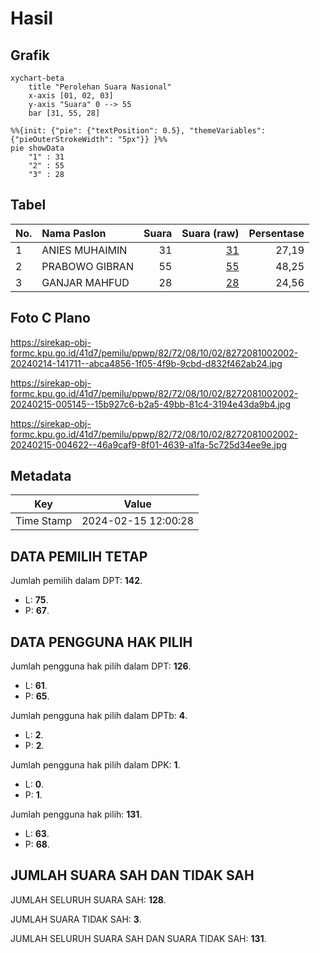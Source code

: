 # Hasil

## Grafik

```mermaid
xychart-beta
    title "Perolehan Suara Nasional"
    x-axis [01, 02, 03]
    y-axis "Suara" 0 --> 55
    bar [31, 55, 28]
```

```mermaid
%%{init: {"pie": {"textPosition": 0.5}, "themeVariables": {"pieOuterStrokeWidth": "5px"}} }%%
pie showData
    "1" : 31
    "2" : 55
    "3" : 28
```

## Tabel

| No. | Nama Paslon    | Suara | Suara (raw) | Persentase |
|:--- |:-------------- | -----:| -----------:| ----------:|
| 1   | ANIES MUHAIMIN | 31    | [31][p-1]   | 27,19      |
| 2   | PRABOWO GIBRAN | 55    | [55][p-2]   | 48,25      |
| 3   | GANJAR MAHFUD  | 28    | [28][p-3]   | 24,56      |


[p-1]: https://github.com/gigit-pemilu/pemilu-2024/blob/main/pilpres/hitung-suara/sub/82-maluku-utara/sub/72-kota-tidore-kepulauan/sub/08-tidore-timur/sub/1002-tosa/sub/002-tps/sub/paslon-1.txt
[p-2]: https://github.com/gigit-pemilu/pemilu-2024/blob/main/pilpres/hitung-suara/sub/82-maluku-utara/sub/72-kota-tidore-kepulauan/sub/08-tidore-timur/sub/1002-tosa/sub/002-tps/sub/paslon-2.txt
[p-3]: https://github.com/gigit-pemilu/pemilu-2024/blob/main/pilpres/hitung-suara/sub/82-maluku-utara/sub/72-kota-tidore-kepulauan/sub/08-tidore-timur/sub/1002-tosa/sub/002-tps/sub/paslon-3.txt

## Foto C Plano

https://sirekap-obj-formc.kpu.go.id/41d7/pemilu/ppwp/82/72/08/10/02/8272081002002-20240214-141711--abca4856-1f05-4f9b-9cbd-d832f462ab24.jpg

https://sirekap-obj-formc.kpu.go.id/41d7/pemilu/ppwp/82/72/08/10/02/8272081002002-20240215-005145--15b927c6-b2a5-49bb-81c4-3194e43da9b4.jpg

https://sirekap-obj-formc.kpu.go.id/41d7/pemilu/ppwp/82/72/08/10/02/8272081002002-20240215-004622--46a9caf9-8f01-4639-a1fa-5c725d34ee9e.jpg


## Metadata

| Key        | Value               |
| ---------- | ------------------- |
| Time Stamp | 2024-02-15 12:00:28 |


## DATA PEMILIH TETAP

Jumlah pemilih dalam DPT: **142**.
 * L: **75**.
 * P: **67**.

## DATA PENGGUNA HAK PILIH

Jumlah pengguna hak pilih dalam DPT: **126**.
 * L: **61**.
 * P: **65**.

Jumlah pengguna hak pilih dalam DPTb: **4**.
 * L: **2**.
 * P: **2**.

Jumlah pengguna hak pilih dalam DPK: **1**.
 * L: **0**.
 * P: **1**.

Jumlah pengguna hak pilih: **131**.
 * L: **63**.
 * P: **68**.

## JUMLAH SUARA SAH DAN TIDAK SAH

JUMLAH SELURUH SUARA SAH: **128**.

JUMLAH SUARA TIDAK SAH: **3**.

JUMLAH SELURUH SUARA SAH DAN SUARA TIDAK SAH: **131**.


